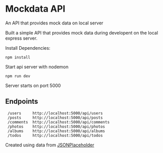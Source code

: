 # Mockdata API
An API that provides mock data on local server

Built a simple API that provides mock data during developent on the local express server.

Install Dependencies:
```
npm install
```

Start api server with nodemon
```
npm run dev
```

Server starts on port 5000

## Endpoints
```
 /users     http://localhost:5000/api/users
 /posts     http://localhost:5000/api/posts
 /comments  http://localhost:5000/api/comments
 /photos    http://localhost:5000/api/photos
 /albums    http://localhost:5000/api/albums
 /todos     http://localhost:5000/api/todos
 ```

Created using data from [JSONPlaceholder](http://jsonplaceholder.typicode.com)
